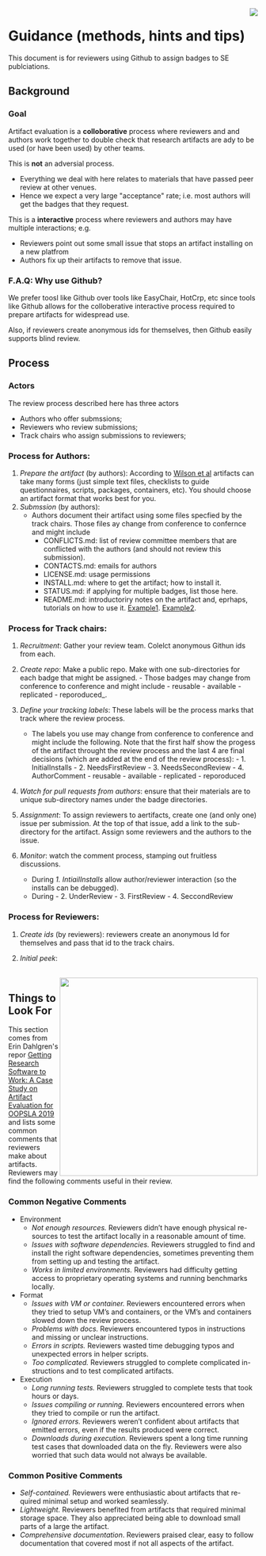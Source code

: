 
<img align=right  src="https://encrypted-tbn0.gstatic.com/images?q=tbn:ANd9GcTyy337olOGg3hXKd-rgf9J-VwbL453qo6eu9qBDagXdfGM2r0g&s">

# Guidance (methods, hints and tips)

This document is for reviewers using   Github to assign badges to SE publciations.

 

## Background


### Goal

Artifact evaluation is a **colloborative** process where reviewers and and authors work together to double check that research
artifacts are ady to be used (or have been used) by other teams.

This is **not** an adversial process. 

- Everything we deal with here relates to materials that have passed peer review at other venues.
- Hence we expect a very large "acceptance" rate; i.e. most authors will get the badges that they request.

This is a **interactive** process where reviewers and authors may have multiple interactions; e.g.

- Reviewers point out some small issue that stops an artifact installing on a new platfrom
- Authors fix up their artifacts to remove that issue.

 ### F.A.Q: Why use Github? 

We prefer toosl like Github over tools like EasyChair, HotCrp, etc since tools like  Github allows for the colloberative interactive
process required to prepare artifacts for widespread use.

Also, if reviewers create anonymous ids for themselves, then Github easily supports blind review.

## Process


### Actors

The review process described here has three actors

- Authors who offer submssions;
- Reviewers who review submissions;
- Track chairs who assign submissions to reviewers;

### Process for Authors:

1. _Prepare the artifact_ (by authors): According to  [Wilson et al](https://arxiv.org/pdf/1609.00037.pdf) artifacts can take
               many forms (just simple text files,  checklists to guide questionnaires,  scripts,   packages,   containers, etc).  You should choose an artifact  format that works best for you.
2. _Submssion_ (by authors):
     - Authors document their artifact using some files specfied by the track chairs. Those files ay change from conference to 
       confernce and might include
         - CONFLICTS.md: list of review committee members that are conflicted with the authors (and should not review this
            submission).
         - CONTACTS.md: emails for authors
         - LICENSE.md: usage permissions
         - INSTALL.md: where to get the artifact;  how to install it. 
         - STATUS.md: if applying for multiple badges, list those here.
         - README.md: introductoriry notes on the artifact and, eprhaps, tutorials on how to use it.
           [Example1](https://gist.github.com/fvcproductions/1bfc2d4aecb01a834b46). 
           [Example2](https://medium.com/@meakaakka/a-beginners-guide-to-writing-a-kickass-readme-7ac01da88ab3). 



### Process for Track chairs:

1. _Recruitment_: Gather your review team. Colelct anonymous Githun ids from each.
1. _Create repo_: Make a public repo. Make with one sub-directories for each badge that might be assigned. 
         -  Those badges may change from conference to conference and might include 
             - reusable
             - available
             - replicated
             - reporoduced_.
1. _Define your tracking labels_: These labels will be the process marks that track where the review process. 
   - The labels you use may change from conference to conference and might include the following. Note that the first half show the progess of the artifact throught the review process and the last 4 are final decisions (which are added at the end of the review process):
              - 1. InitialInstalls 
              - 2. NeedsFirstReview
              - 3. NeedsSecondReview
              - 4. AuthorComment
              - reusable
              - available
              - replicated
              - reporoduced
              
1. _Watch for pull requests from authors_: ensure that their materials are to unique sub-directory names under the badge directories.
2. _Assignment_:  To assign reviewers to aertifacts, create one (and only one) issue per submission. At the top of that issue, add a link to the sub-directory for the artifact.  Assign some reviewers and the authors to the issue.
3. _Monitor_: watch the comment process, stamping out fruitless discussions. 
     - During _1. IntiailInstalls_ allow author/reviewer interaction (so the installs can be debugged). 
     - During - 2. UnderReview
              - 3. FirstReview
              - 4. SeccondReview


### Process for Reviewers:

1. _Create ids_ (by reviewers): reviewers create an anonymous Id for themselves and pass that id to the track chairs.

2. _Initial peek_: 

<br clear=all><img src="https://www.trustford.co.uk/img/aftersales/hints.jpg" width=400 align=right>

## Things to Look For

This section comes from Erin Dahlgren's repor  [Getting Research Software to Work:
A Case Study on Artifact Evaluation for OOPSLA 2019](https://2019.splashcon.org/getImage/orig/accpub-OOPSLA2019-licensed.pdf) 
and lists some common comments that reviewers make about artifacts. Reviewers may find the following comments useful in their review.


### Common Negative Comments

- Environment
  - _Not enough resources._ Reviewers didn’t have enough physical re- sources to test the artifact locally in a reasonable amount of time.
  - _Issues with software dependencies._ Reviewers struggled to find and install the right software dependencies, sometimes preventing them from setting up and testing the artifact.
  - _Works in limited environments._ Reviewers had difficulty getting access to proprietary operating systems and running benchmarks locally.
- Format
  - _Issues with VM or container._ Reviewers encountered errors when they tried to setup VM’s and containers, or the VM’s and containers slowed down the review process.
  - _Problems with docs._ Reviewers encountered typos in instructions and missing or unclear instructions.
  - _Errors in scripts._ Reviewers wasted time debugging typos and unexpected errors in helper scripts.
  - _Too complicated._ Reviewers struggled to complete complicated in- structions and to test complicated artifacts.
- Execution
  - _Long running tests._ Reviewers struggled to complete tests that took hours or days.
  - _Issues compiling or running._ Reviewers encountered errors when they tried to compile or run the artifact.
  - _Ignored errors._ Reviewers weren’t confident about artifacts that emitted errors, even if the results produced were correct.
  - _Downloads during execution._ Reviewers spent a long time running test cases that downloaded data on the fly. Reviewers were also worried that such data would not always be available.
 
### Common Positive Comments

- _Self-contained._ Reviewers were enthusiastic about artifacts that re- quired minimal setup and worked seamlessly.
- _Lightweight._ Reviewers benefited from artifacts that required minimal storage space. They also appreciated being able to download small parts of a large the artifact.
- _Comprehensive documentation_. Reviewers praised clear, easy to follow documentation that covered most if not all aspects of the artifact.
